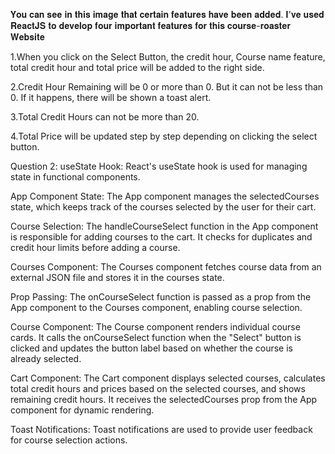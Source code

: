 𝐘𝐨𝐮 𝐜𝐚𝐧 𝐬𝐞𝐞 𝐢𝐧 𝐭𝐡𝐢𝐬 𝐢𝐦𝐚𝐠𝐞 𝐭𝐡𝐚𝐭 𝐜𝐞𝐫𝐭𝐚𝐢𝐧 𝐟𝐞𝐚𝐭𝐮𝐫𝐞𝐬 𝐡𝐚𝐯𝐞 𝐛𝐞𝐞𝐧 𝐚𝐝𝐝𝐞𝐝. 𝐈'𝐯𝐞 𝐮𝐬𝐞𝐝 𝐑𝐞𝐚𝐜𝐭𝐉𝐒 𝐭𝐨 𝐝𝐞𝐯𝐞𝐥𝐨𝐩 𝐟𝐨𝐮𝐫 𝐢𝐦𝐩𝐨𝐫𝐭𝐚𝐧𝐭 𝐟𝐞𝐚𝐭𝐮𝐫𝐞𝐬 𝐟𝐨𝐫 𝐭𝐡𝐢𝐬 𝐜𝐨𝐮𝐫𝐬𝐞-𝐫𝐨𝐚𝐬𝐭𝐞𝐫 𝐖𝐞𝐛𝐬𝐢𝐭𝐞

1.When you click on the Select Button, the credit hour, Course name feature, total credit hour and total price will be added to the right side.

2.Credit Hour Remaining will be 0 or more than 0. But it can not be less than 0. If it happens, there will be shown a toast alert.

3.Total Credit Hours can not be more than 20.

4.Total Price will be updated step by step depending on clicking the select button.

Question 2:
useState Hook: React's useState hook is used for managing state in functional components.

App Component State: The App component manages the selectedCourses state, which keeps track of the courses selected by the user for their cart.

Course Selection: The handleCourseSelect function in the App component is responsible for adding courses to the cart. It checks for duplicates and credit hour limits before adding a course.

Courses Component: The Courses component fetches course data from an external JSON file and stores it in the courses state.

Prop Passing: The onCourseSelect function is passed as a prop from the App component to the Courses component, enabling course selection.

Course Component: The Course component renders individual course cards. It calls the onCourseSelect function when the "Select" button is clicked and updates the button label based on whether the course is already selected.

Cart Component: The Cart component displays selected courses, calculates total credit hours and prices based on the selected courses, and shows remaining credit hours. It receives the selectedCourses prop from the App component for dynamic rendering.

Toast Notifications: Toast notifications are used to provide user feedback for course selection actions.
